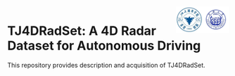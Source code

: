 <img src="docs/logo/TONGJI.jpeg" align="right" width="12%">
<img src="docs/logo/zucc.jpeg" align="right" width="12%">

# TJ4DRadSet: A 4D Radar Dataset for Autonomous Driving 

This repository provides description and acquisition of TJ4DRadSet.
